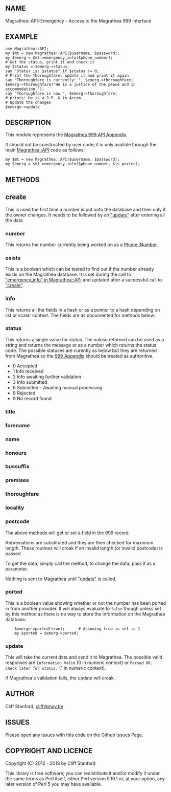 ## NAME

Magrathea::API::Emergency - Access to the Magrathea 999 Interface

## EXAMPLE

    use Magrathea::API;
    my $mt = new Magrathea::API($username, $password);
    my $emerg = $mt->emergency_info($phone_number);
    # Get the status, print it and check it
    my $status = $emerg->status;
    say "Status is: $status" if $status != 0;
    # Print the thoroughfare, update it and print it again
    say "Thoroughfare is currently: ", $emerg->thoroughfare;
    $emerg->thoroughfare("He is a justice of the peace and in accommodation.");
    say "Thoroughfare is now ", $emerg->thoroughfare;
    # prints: He is a J.P. & in Accom.
    # Update the changes
    $emerge->update

## DESCRIPTION

This module represents the
[Magrathea 999 API Appendix](https://www.magrathea-telecom.co.uk/assets/Client-Downloads/Magrathea-NTSAPI-999-Appendix.pdf).

It should not be constructed by user code; it is only avalible through
the main [Magrathea::API](https://metacpan.org/pod/Magrathea::API) code as follows:

    my $mt = new Magrathea::API($username, $password);
    my $emerg = $mt->emergency_info($phone_number, $is_ported);

## METHODS

## create

This is used the first time a number is put onto the database and
then only if the owner changes.  It needs to be followed by an
["update"](#update) after entering all the data.

### number

This returns the number currently being worked on as a [Phone::Number](https://metacpan.org/pod/Phone::Number).

### exists

This is a boolean which can be tested to find out if the number
already exists on the Magrathea database.  It is set during
the call to ["emergency\_info" in Magrathea::API](https://metacpan.org/pod/Magrathea::API#emergency_info) and updated after
a successful call to ["create"](#create).

### info

This returns all the fields in a hash or as a pointer to a hash
depending on list or scalar context.  The fields are as documented for
methods below.

### status

This returns a single value for status.  The valuse returned can be
used as a string and returns the message or as a number which returns
the status code.  The possible statuses are curently as below but they
are returned from Magrathea so the
[999 Appendix](https://www.magrathea-telecom.co.uk/assets/Client-Downloads/Magrathea-NTSAPI-999-Appendix.pdf)
should be treated as authoritive.

- 0 Accepted
- 1 Info received
- 2 Info awaiting further validation
- 3 Info submitted
- 6 Submitted – Awaiting manual processing
- 8 Rejected
- 9 No record found

### title

### forename

### name

### honours

### bussuffix

### premises

### thoroughfare

### locality

### postcode

The above methods will get or set a field in the 999 record.

Abbreviations are substituted and they are then checked for
maximum length.  These routines will croak if an invalid length
(or invalid postcode) is passed

To get the data, simply call the method, to change the data, pass
it as a parameter.

Nothing is sent to Magrathea until ["update"](#update) is called.

### ported

This is a boolean value showing whether or not the number has been
ported in from another provider.  It will always evaluate to `false`
though unless set by this method as there is no way to store the
information on the Magrathea database.

        $emerge->ported(true);      # Assuming true is set to 1
        my $ported = $emerg->ported;

### update

This will take the current data and send it to Magrathea.  The possible
valid responses are `Information Valid` (0 in numeric context) or
`Parsed OK. Check later for status.` (1 in numeric context).

If Magrathea's validation fails, the update will croak.

## AUTHOR

Cliff Stanford, <cliff@may.be>

## ISSUES

Please open any issues with this code on the
[Github Issues Page](https://github.com/CliffS/magrathea-api/issues).

## COPYRIGHT AND LICENCE

Copyright (C) 2012 - 2018 by Cliff Stanford

This library is free software; you can redistribute it and/or modify
it under the same terms as Perl itself, either Perl version 5.10.1 or,
at your option, any later version of Perl 5 you may have available.
